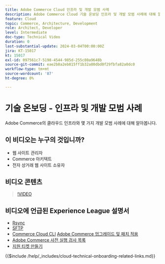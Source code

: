 ```yaml
---
title: Adobe Commerce Cloud 인프라 및 개발 모범 사례
description: Adobe Commerce Cloud 기술 온보딩 인프라 및 개발 모범 사례에 대해 알아봅니다.
feature: Cloud
topic: Commerce, Architecture, Development
role: Architect, Developer
level: Intermediate
doc-type: Technical Video
duration: 0
last-substantial-update: 2024-03-04T00:00:00Z
jira: KT-15017
kt: 15017
exl-id: 097561c7-5198-4544-985d-255c80a9648b
source-git-commit: eae2b8a2eb815ff1b32a80dbd0f29fbfa82a0dc0
workflow-type: tm+mt
source-wordcount: '87'
ht-degree: 0%

---
```


# 기술 온보딩 - 인프라 및 개발 모범 사례

Adobe Commerce의 클라우드 인프라와 몇 가지 개발 모범 사례에 대해 알아봅니다.

## 이 비디오는 누구의 것입니까?

- 웹 사이트 관리자
- Commerce 아키텍트
- 전자 상거래 웹 사이트 소유자

## 비디오 콘텐츠

>[!VIDEO](https://video.tv.adobe.com/v/3432799?learn=on&captions=kor)

## 비디오에 언급된 Experience League 설명서

- [Rsync](https://experienceleague.adobe.com/docs/commerce-cloud-service/user-guide/develop/deploy/staging-production.html?lang=ko#migrate-files-using-rsync)
- [SFTP](https://experienceleague.adobe.com/docs/commerce-cloud-service/user-guide/develop/secure-connections.html?lang=ko#sftp)
- [Commerce Cloud CLI](https://experienceleague.adobe.com/docs/commerce-cloud-service/user-guide/dev-tools/cloud-cli/cloud-cli-overview.html?lang=ko)
  [Adobe Commerce 업그레이드 및 패치 적용](https://experienceleague.adobe.com/docs/commerce-cloud-service/user-guide/develop/upgrade/apply-patches.html?lang=ko)
- [Adobe Commerce 사전 실행 검사 목록](https://experienceleague.adobe.com/docs/commerce-cloud-service/user-guide/launch/checklist.html?lang=ko)
- [지원 티켓 만들기](https://experienceleague.adobe.com/docs/commerce-knowledge-base/kb/help-center-guide/magento-help-center-user-guide.html?lang=ko)

{{$include /help/_includes/cloud-technical-onboarding-related-links.md}}

